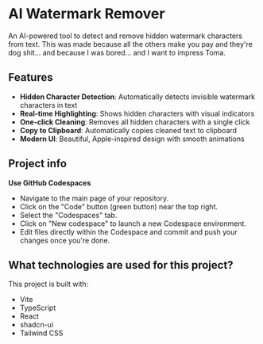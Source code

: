 # AI Watermark Remover

An AI-powered tool to detect and remove hidden watermark characters from text.  This was made because all the others make you pay and they're dog shit... and because I was bored... and I want to impress Toma.

## Features

- **Hidden Character Detection**: Automatically detects invisible watermark characters in text
- **Real-time Highlighting**: Shows hidden characters with visual indicators
- **One-click Cleaning**: Removes all hidden characters with a single click
- **Copy to Clipboard**: Automatically copies cleaned text to clipboard
- **Modern UI**: Beautiful, Apple-inspired design with smooth animations

## Project info


**Use GitHub Codespaces**

- Navigate to the main page of your repository.
- Click on the "Code" button (green button) near the top right.
- Select the "Codespaces" tab.
- Click on "New codespace" to launch a new Codespace environment.
- Edit files directly within the Codespace and commit and push your changes once you're done.

## What technologies are used for this project?

This project is built with:

- Vite
- TypeScript
- React
- shadcn-ui
- Tailwind CSS

